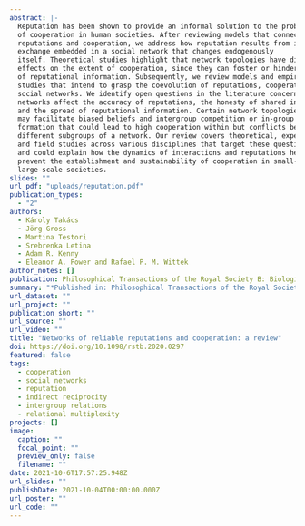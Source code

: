 ```yaml
---
abstract: |-
  Reputation has been shown to provide an informal solution to the problem
  of cooperation in human societies. After reviewing models that connect
  reputations and cooperation, we address how reputation results from information
  exchange embedded in a social network that changes endogenously
  itself. Theoretical studies highlight that network topologies have different
  effects on the extent of cooperation, since they can foster or hinder the flow
  of reputational information. Subsequently, we review models and empirical
  studies that intend to grasp the coevolution of reputations, cooperation and
  social networks. We identify open questions in the literature concerning how
  networks affect the accuracy of reputations, the honesty of shared information
  and the spread of reputational information. Certain network topologies
  may facilitate biased beliefs and intergroup competition or in-group identity
  formation that could lead to high cooperation within but conflicts between
  different subgroups of a network. Our review covers theoretical, experimental
  and field studies across various disciplines that target these questions
  and could explain how the dynamics of interactions and reputations help or
  prevent the establishment and sustainability of cooperation in small- and
  large-scale societies.
slides: ""
url_pdf: "uploads/reputation.pdf"
publication_types:
  - "2"
authors:
  - Károly Takács
  - Jörg Gross
  - Martina Testori
  - Srebrenka Letina
  - Adam R. Kenny
  - Eleanor A. Power and Rafael P. M. Wittek
author_notes: []
publication: Philosophical Transactions of the Royal Society B: Biological Sciences
summary: "*Published in: Philosophical Transactions of the Royal Society B: Biological Sciences*"
url_dataset: ""
url_project: ""
publication_short: ""
url_source: ""
url_video: ""
title: "Networks of reliable reputations and cooperation: a review"
doi: https://doi.org/10.1098/rstb.2020.0297
featured: false
tags:
  - cooperation
  - social networks
  - reputation
  - indirect reciprocity
  - intergroup relations
  - relational multiplexity
projects: []
image:
  caption: ""
  focal_point: ""
  preview_only: false
  filename: ""
date: 2021-10-6T17:57:25.948Z
url_slides: ""
publishDate: 2021-10-04T00:00:00.000Z
url_poster: ""
url_code: ""
---
```

<script type='text/javascript' src='https://d1bxh8uas1mnw7.cloudfront.net/assets/embed.js'></script>
<div data-badge-details="right" data-badge-type="large-donut" data-doi="https://doi.org/10.1098/rstb.2020.0297" data-hide-no-mentions="true" class="altmetric-embed"></div>
